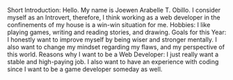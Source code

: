 Short Introduction: Hello. My name is Joewen Arabelle T. Obillo. I consider myself as an
Introvert, therefore, I think working as a web developer in the confinements of my house is
a win-win situation for me.
Hobbies: I like playing games, writing and reading stories, and drawing.
Goals for this Year: I honestly want to improve myself by being wiser and stronger mentally. I
also want to change my mindset regarding my flaws, and my perspective of this world.
Reasons why I want to be a Web Developer: I just really want a stable and high-paying job. I also want
to have an experience with coding since I want to be a game developer someday as well.